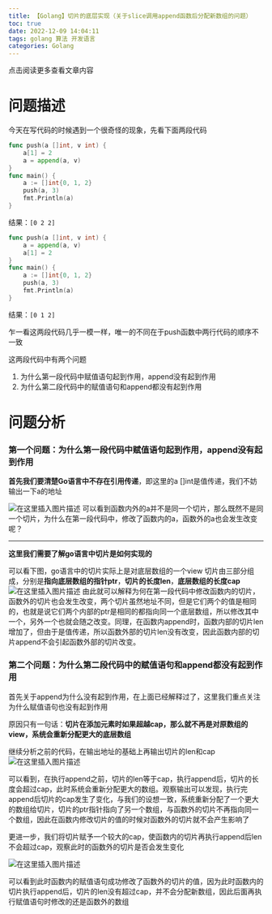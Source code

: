 ```yaml
---
title: 【Golang】切片的底层实现（关于slice调用append函数后分配新数组的问题）
toc: true
date: 2022-12-09 14:04:11
tags: golang 算法 开发语言
categories: Golang
---
```


​​点击阅读更多查看文章内容<!--more-->

# 问题描述
今天在写代码的时候遇到一个很奇怪的现象，先看下面两段代码

```go
func push(a []int, v int) {
	a[1] = 2
	a = append(a, v)
}
func main() {
	a := []int{0, 1, 2}
	push(a, 3)
	fmt.Println(a)
}
```
结果：`[0 2 2]`

```go
func push(a []int, v int) {
	a = append(a, v)
	a[1] = 2
}
func main() {
	a := []int{0, 1, 2}
	push(a, 3)
	fmt.Println(a)
}
```
结果：`[0 1 2]`

乍一看这两段代码几乎一模一样，唯一的不同在于push函数中两行代码的顺序不一致

这两段代码中有两个问题
1. 为什么第一段代码中赋值语句起到作用，append没有起到作用
2. 为什么第二段代码中的赋值语句和append都没有起到作用

# 问题分析

### 第一个问题：为什么第一段代码中赋值语句起到作用，append没有起到作用
**首先我们要清楚Go语言中不存在引用传递**，即这里的a []int是值传递，我们不妨输出一下a的地址

![在这里插入图片描述](https://cdn.jsdelivr.net/gh/shnpd/blog-pic@main/csdn/64d8501bf39a3f2c307220b03c2350a0_1740930268882.png)
可以看到函数内外的a并不是同一个切片，那么既然不是同一个切片，为什么在第一段代码中，修改了函数内的a，函数外的a也会发生改变呢？

---

**这里我们需要了解go语言中切片是如何实现的**

可以看下图，go语言中的切片实际上是对底层数组的一个view
切片由三部分组成，分别是**指向底层数组的指针ptr**，**切片的长度len**，**底层数组的长度cap**
![在这里插入图片描述](https://cdn.jsdelivr.net/gh/shnpd/blog-pic@main/csdn/c05551d1f11781f81a4ebd9ed79e6303_1740930268882.png)
由此就可以解释为何在第一段代码中修改函数内的切片，函数外的切片也会发生改变，两个切片虽然地址不同，但是它们两个的值是相同的，也就是说它们两个内部的ptr是相同的都指向同一个底层数组，所以修改其中一个，另外一个也就会随之改变。同理，在函数内append时，函数内部的切片len增加了，但由于是值传递，所以函数外部的切片len没有改变，因此函数内部的切片append不会引起函数外部的切片改变。



### 第二个问题：为什么第二段代码中的赋值语句和append都没有起到作用
首先关于append为什么没有起到作用，在上面已经解释过了，这里我们重点关注为什么赋值语句也没有起到作用

原因只有一句话：**切片在添加元素时如果超越cap，那么就不再是对原数组的view，系统会重新分配更大的底层数组**

继续分析之前的代码，在输出地址的基础上再输出切片的len和cap
![在这里插入图片描述](https://cdn.jsdelivr.net/gh/shnpd/blog-pic@main/csdn/9e55e599e6eaffbb65c4a66a478625bc_1740930275273.png)

可以看到，在执行append之前，切片的len等于cap，执行append后，切片的长度会超过cap，此时系统会重新分配更大的数组。观察输出可以发现，执行完append后切片的cap发生了变化，与我们的设想一致，系统重新分配了一个更大的数组给切片，切片的ptr指针指向了另一个数组，与函数外的切片不再指向同一个数组，因此在函数内修改切片的值的时候对函数外的切片就不会产生影响了

更进一步，我们将切片赋予一个较大的cap，使函数内的切片再执行append后len不会超过cap，观察此时的函数外的切片是否会发生变化

![在这里插入图片描述](https://cdn.jsdelivr.net/gh/shnpd/blog-pic@main/csdn/1208b45708c13cab1dcc3a18d76b9102_1740930275273.png)

可以看到此时函数内的赋值语句成功修改了函数外的切片的值，因为此时函数内的切片执行append后，切片的len没有超过cap，并不会分配新数组，因此后面再执行赋值语句时修改的还是函数外的数组
